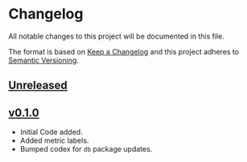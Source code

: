 # Changelog
All notable changes to this project will be documented in this file.

The format is based on [Keep a Changelog](http://keepachangelog.com/en/1.0.0/)
and this project adheres to [Semantic Versioning](http://semver.org/spec/v2.0.0.html).

## [Unreleased]

## [v0.1.0]
- Initial Code added.
- Added metric labels.
- Bumped codex for `db` package updates.

[Unreleased]: https://github.com/Comcast/codex-heimdall/compare/0.1.0...HEAD
[v0.1.0]: https://github.com/Comcast/codex/compare/0.0.0...v0.1.0
